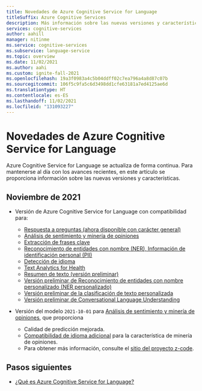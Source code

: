 ```yaml
---
title: Novedades de Azure Cognitive Service for Language
titleSuffix: Azure Cognitive Services
description: Más información sobre las nuevas versiones y características de Azure Cognitive Service for Language.
services: cognitive-services
author: aahill
manager: nitinme
ms.service: cognitive-services
ms.subservice: language-service
ms.topic: overview
ms.date: 11/02/2021
ms.author: aahi
ms.custom: ignite-fall-2021
ms.openlocfilehash: 19a3f0983a4c5b04ddff02c7ea796a4a8d87c07b
ms.sourcegitcommit: 106f5c9fa5c6d3498dd1cfe63181a7ed4125ae6d
ms.translationtype: HT
ms.contentlocale: es-ES
ms.lasthandoff: 11/02/2021
ms.locfileid: "131093227"
---
```

# <a name="whats-new-in-azure-cognitive-service-for-language"></a>Novedades de Azure Cognitive Service for Language

Azure Cognitive Service for Language se actualiza de forma continua. Para mantenerse al día con los avances recientes, en este artículo se proporciona información sobre las nuevas versiones y características.

## <a name="november-2021"></a>Noviembre de 2021

* Versión de Azure Cognitive Service for Language con compatibilidad para:
    * [Respuesta a preguntas (ahora disponible con carácter general)](question-answering/overview.md) 
    * [Análisis de sentimiento y minería de opiniones](sentiment-opinion-mining/overview.md)
    * [Extracción de frases clave](key-phrase-extraction/overview.md)
    * [Reconocimiento de entidades con nombre (NER), Información de identificación personal (PII)](/azure/cognitive-services/named-entity-recognition/overview.md)
    * [Detección de idioma](language-detection/overview.md)
    * [Text Analytics for Health](text-analytics-for-health/overview.md)
    * [Resumen de texto (versión preliminar)](text-summarization/overview.md)
    * [Versión preliminar de Reconocimiento de entidades con nombre personalizado (NER personalizado)](custom-named-entity-recognition/overview.md)
    * [Versión preliminar de la clasificación de texto personalizada](custom-classification/overview.md)
    * [Versión preliminar de Conversational Language Understanding](conversational-language-understanding/overview.md)

* Versión del modelo `2021-10-01` para [Análisis de sentimiento y minería de opiniones](sentiment-opinion-mining/overview.md), que proporciona
    * Calidad de predicción mejorada.
    * [Compatibilidad de idioma adicional](sentiment-opinion-mining/language-support.md?tabs=sentiment-analysis) para la característica de minería de opiniones.
    * Para obtener más información, consulte el [sitio del proyecto z-code](https://www.microsoft.com/research/project/project-zcode/).

## <a name="next-steps"></a>Pasos siguientes

* [¿Qué es Azure Cognitive Service for Language?](overview.md)  
